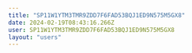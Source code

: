 ```yaml
---
title: "SP11W1YTM3TMR9ZDD7F6FAD53BQJ1ED9N575M5GX8"
date: 2024-02-19T08:43:16.266Z
user: SP11W1YTM3TMR9ZDD7F6FAD53BQJ1ED9N575M5GX8
layout: "users"
---
```

    